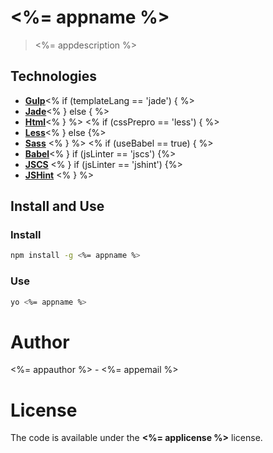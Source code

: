 # <%= appname %>

> <%= appdescription %>

## Technologies

- [**Gulp**](http://gulpjs.com)<% if (templateLang == 'jade') { %>
- [**Jade**](http://jade-lang.com)<% } else { %>
- [**Html**](https://developer.mozilla.org/es/docs/HTML/HTML5)<% } %> <% if (cssPrepro == 'less') { %>
- [**Less**](http://lesscss.org)<% } else {%>
- [**Sass**](http://sass-lang.com) <% } %> <% if (useBabel == true) { %>
- [**Babel**](https://babeljs.io)<% } if (jsLinter == 'jscs') {%>
- [**JSCS**](http://jscs.info) <% } if (jsLinter == 'jshint') {%>
- [**JSHint**](http://jshint.com) <% } %>

## Install and Use

### Install

```bash
npm install -g <%= appname %>
```

### Use 

```bash
yo <%= appname %>
```

# Author 

<%= appauthor %> - <%= appemail %>

# License 

The code is available under the **<%= applicense %>** license. 
